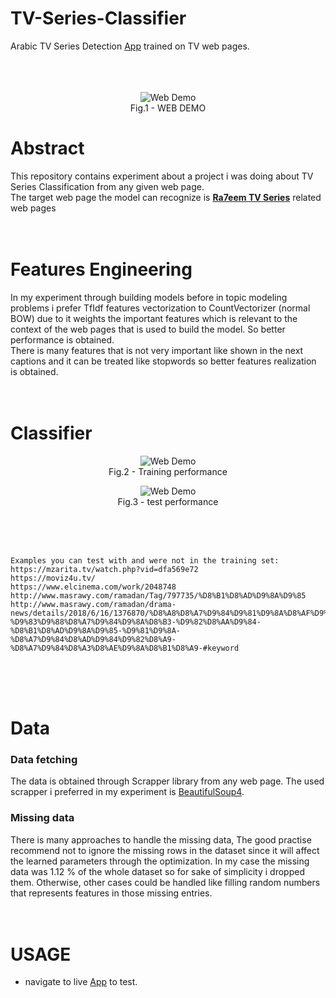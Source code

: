 # TV-Series-Classifier
Arabic TV Series Detection [App](http://series-detection.herokuapp.com/) trained on TV web pages.
<br>
<br>
<br>
<br>
<div align="middle">
<figure>
<img src='https://github.com/ahmednabil950/TV-Series-Classifier/blob/master/img/demo.PNG' alt='Web Demo' align="middle">
<br>
<figcaption>Fig.1 - WEB DEMO</figcaption>
</figure>
</div>

# Abstract
This repository contains experiment about a project i was doing about TV Series Classification from any given web page.
<br>
The target web page the model can recognize is **[Ra7eem TV Series](https://www.facebook.com/rahem.series/)** related web pages
<br>
<br>
<br>

# Features Engineering
In my experiment through building models before in topic modeling problems i prefer TfIdf features vectorization to CountVectorizer (normal BOW) due to it weights the important features which is relevant to the context of the web pages that is used to build the model. So better performance is obtained.
<br>
There is many features that is not very important like shown in the next captions and it can be treated like stopwords so better features realization is obtained.
<br>
<br>
<br>


# Classifier
<div align="middle">
<figure>
<img src='https://github.com/ahmednabil950/TV-Series-Classifier/blob/master/img/train.png' alt='Web Demo' align="middle">
<br>
<figcaption>Fig.2 - Training performance</figcaption>
</figure>
</div>


<div align="middle">
<figure>
<img src='https://github.com/ahmednabil950/TV-Series-Classifier/blob/master/img/test.png' alt='Web Demo' align="middle">
<br>
<figcaption>Fig.3 - test performance</figcaption>
</figure>
</div>


<br>
<br>
<br>

```
Examples you can test with and were not in the training set:
https://mzarita.tv/watch.php?vid=dfa569e72
https://moviz4u.tv/
https://www.elcinema.com/work/2048748
http://www.masrawy.com/ramadan/Tag/797735/%D8%B1%D8%AD%D9%8A%D9%85
http://www.masrawy.com/ramadan/drama-news/details/2018/6/16/1376870/%D8%A8%D8%A7%D9%84%D9%81%D9%8A%D8%AF%D9%8A%D9%88-%D9%83%D9%88%D8%A7%D9%84%D9%8A%D8%B3-%D9%82%D8%AA%D9%84-%D8%B1%D8%AD%D9%8A%D9%85-%D9%81%D9%8A-%D8%A7%D9%84%D8%AD%D9%84%D9%82%D8%A9-%D8%A7%D9%84%D8%A3%D8%AE%D9%8A%D8%B1%D8%A9-#keyword
```

<br>
<br>
<br>


# Data
### Data fetching
The data is obtained through Scrapper library from any web page. The used scrapper i preferred in my experiment is [BeautifulSoup4](https://www.crummy.com/software/BeautifulSoup/).
<br>

### Missing data
There is many approaches to handle the missing data, The good practise recommend not to ignore the missing rows in the dataset since it will affect the learned parameters through the optimization.
In my case the missing data was 1.12 % of the whole dataset so for sake of simplicity i dropped them.
Otherwise, other cases could be handled like filling random numbers that represents features in those missing entries.
<br>
<br>
<br>


# USAGE
* navigate to live [App](https://series-detection.herokuapp.com/) to test.
